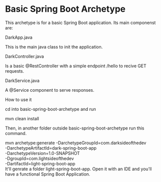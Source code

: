 # Basic Spring Boot Archetype

This archetype is for a basic Spring Boot application. Its main componenst are:

DarkApp.java

This is the main java class to init the application.

DarkController.java

Is a basic @RestController with a simple endpoint /hello to recive GET requests.

DarkService.java

A @Service component to serve responses.

How to use it

cd into basic-spring-boot-archetype and run

mvn clean install

Then, in another folder outside basic-spring-boot-archetype run this command.

mvn archetype:generate
	-DarchetypeGroupId=com.darksideofthedev		\
	-DarchetypeArtifactId=dark-spring-boot-app	\
	-DarchetypeVersion=1.0-SNAPSHOT			\
	-DgroupId=com.lightsideofthedev			\
	-DartifactId=light-spring-boot-app		\
It'll genrate a folder light-spring-boot-app. Open it with an IDE and you'll have a functional Spring Boot Application.
